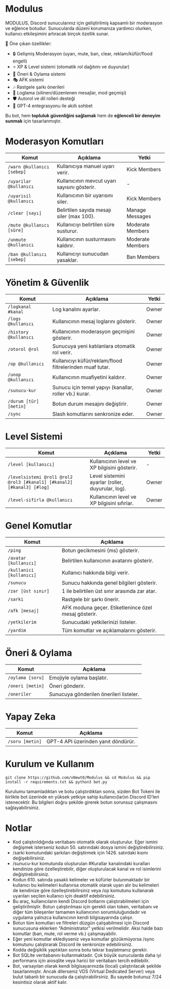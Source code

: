 # Modulus
MODULUS, Discord sunucularınız için geliştirilmiş kapsamlı bir moderasyon ve eğlence botudur. 
Sunucularda düzeni korumanıza yardımcı olurken, kullanıcı etkileşimini artıracak birçok özellik sunar. 

🚀 Öne çıkan özellikler:
- 🔒 Gelişmiş Moderasyon (uyarı, mute, ban, clear, reklam/küfür/flood engeli)
- ⭐ XP & Level sistemi (otomatik rol dağıtımı ve duyurular)
- 📝 Öneri & Oylama sistemi
- 🎭 AFK sistemi
- 🎶 Rastgele şarkı önerileri
- 📜 Loglama (silinen/düzenlenen mesajlar, mod geçmişi)
- 🛡️ Autorol ve dil rolleri desteği
- 🤖 GPT-4 entegrasyonu ile akıllı sohbet

Bu bot, hem **topluluk güvenliğini sağlamak** hem de **eğlenceli bir deneyim sunmak** için tasarlanmıştır.

# Moderasyon Komutları
| Komut                      | Açıklama                                     | Yetki            |
| -------------------------- | -------------------------------------------- | ---------------- |
| `/warn @kullanıcı [sebep]` | Kullanıcıya manuel uyarı verir.              | Kick Members     |
| `/uyarilar @kullanıcı`     | Kullanıcının mevcut uyarı sayısını gösterir. | -                |
| `/uyarisil @kullanıcı`     | Kullanıcının bir uyarısını siler.            | Kick Members     |
| `/clear [sayı]`            | Belirtilen sayıda mesajı siler (max 100).    | Manage Messages  |
| `/mute @kullanıcı [süre]`  | Kullanıcıyı belirtilen süre susturur.        | Moderate Members |
| `/unmute @kullanıcı`       | Kullanıcının susturmasını kaldırır.          | Moderate Members |
| `/ban @kullanıcı [sebep]`  | Kullanıcıyı sunucudan yasaklar.              | Ban Members      |

# Yönetim & Güvenlik
| Komut                  | Açıklama                                                  | Yetki |
| ---------------------- | --------------------------------------------------------- | ----- |
| `/logkanal #kanal`     | Log kanalını ayarlar.                                     | Owner |
| `/logs @kullanıcı`     | Kullanıcının mesaj loglarını gösterir.                    | Owner |
| `/history @kullanıcı`  | Kullanıcının moderasyon geçmişini gösterir.               | Owner |
| `/otorol @rol`         | Sunucuya yeni katılanlara otomatik rol verir.             | Owner |
| `/op @kullanıcı`       | Kullanıcıyı küfür/reklam/flood filtrelerinden muaf tutar. | Owner |
| `/unop @kullanıcı`     | Kullanıcının muafiyetini kaldırır.                        | Owner |
| `/sunucu-kur`          | Sunucu için temel yapıyı (kanallar, roller vb.) kurar.    | Owner |
| `/durum [tür] [metin]` | Botun durum mesajını değiştirir.                          | Owner |
| `/sync`                | Slash komutlarını senkronize eder.                        | Owner |

# Level Sistemi
| Komut                                                                  | Açıklama                                          | Yetki |
| ---------------------------------------------------------------------- | ------------------------------------------------- | ----- |
| `/level [kullanıcı]`                                                   | Kullanıcının level ve XP bilgisini gösterir.      | -     |
| `/levelsistemi @rol1 @rol2 @rol3 [#kanal1] [#kanal2] [#kanal3] [#log]` | Level sistemini ayarlar (roller, duyurular, log). | Owner |
| `/level-sifirla @kullanıcı`                                            | Kullanıcının level ve XP bilgisini sıfırlar.      | Owner |

# Genel Komutlar
| Komut                    | Açıklama                                             |
| ------------------------ | ---------------------------------------------------- |
| `/ping`                  | Botun gecikmesini (ms) gösterir.                     |
| `/avatar [kullanıcı]`    | Belirtilen kullanıcının avatarını gösterir.          |
| `/kullanici [kullanıcı]` | Kullanıcı hakkında bilgi verir.                      |
| `/sunucu`                | Sunucu hakkında genel bilgileri gösterir.            |
| `/zar [üst sınır]`       | 1 ile belirtilen üst sınır arasında zar atar.        |
| `/sarki`                 | Rastgele bir şarkı önerir.                           |
| `/afk [mesaj]`           | AFK moduna geçer. Etiketlenince özel mesaj gösterir. |
| `/yetkilerim`            | Sunucudaki yetkilerinizi listeler.                   |
| `/yardim`                | Tüm komutlar ve açıklamalarını gösterir.             |

# Öneri & Oylama
| Komut            | Açıklama                                |
| ---------------- | --------------------------------------- |
| `/oylama [soru]` | Emojiyle oylama başlatır.               |
| `/oneri [metin]` | Öneri gönderir.                         |
| `/oneriler`      | Sunucuya gönderilen önerileri listeler. |

# Yapay Zeka 
| Komut           | Açıklama                            |
| --------------- | ----------------------------------- |
| `/soru [metin]` | GPT-4 API üzerinden yanıt döndürür. |


# Kurulum ve Kullanım
`git clone https://github.com/xNewt0/Modulus && cd Modulus && pip install -r requirements.txt && python3 bot.py`


Kurulumu tamamladıktan ve botu çalıştırdıktan sonra, sizden Bot Tokeni ile birlikte bot üzerinde en yüksek yetkiye sahip kullanıcı(lar)ın Discord ID’leri istenecektir.
Bu bilgileri doğru şekilde girerek botun sorunsuz çalışmasını sağlayabilirsiniz.

# Notlar
- Kod çalıştırıldığında veritabanı otomatik olarak oluşturulur. Eğer ismini değişmek isterseniz kodun 50. satırındaki dosya ismini değiştirebilirsiniz.
- /sarki komutundaki şarkıları değiştirmek için 1426. satırdaki kısmı değişebilirsiniz.
- /sunucu-kur komutunda oluşturulan #Kurallar kanalındaki kuralları kendinize göre özelleştirebilir, diğer oluşturulacak kanal ve rol isimlerini değiştirebilirsiniz.
- Kodun 610. satırıda yasaklı kelimeler ve küfürler bulunmaktadır bir kullanıcı bu kelimeleri kullanırsa otomatik olarak uyarı alır bu kelimeleri de kendinize göre özelleştirebilirsiniz veya /op komutunu kullanarak uyarıları seçilen kullanıcı için deaktif edebilirsiniz.
- Bu araç, kullanıcıların kendi Discord botlarını çalıştırabilmeleri için geliştirilmiştir. Botun çalıştırılması için gerekli olan token, veritabanı ve diğer tüm bileşenler tamamen kullanıcının sorumluluğundadır ve uygulama yalnızca kullanıcının kendi bilgisayarında çalışır.
- Botun tüm komutları ve filtreleri düzgün çalışabilmesi için Discord sunucusuna eklerken “Administrator” yetkisi verilmelidir. Aksi halde bazı komutlar (ban, mute, rol verme vb.) çalışmayabilir.
- Eğer yeni komutlar eklediyseniz veya komutlar gözükmüyorsa /sync komutunu çalıştırarak Discord ile senkronize edebilirsiniz.
- Kodda değişiklik yaptıktan sonra botu tekrar başlatmanız gerekir.
- Bot SQLite veritabanını kullanmaktadır. Çok büyük sunucularda daha iyi performans için aiosqlite veya harici bir veritabanı tercih edilebilir.
- Bot, varsayılan olarak kendi bilgisayarınızda (local) çalıştırılacak şekilde tasarlanmıştır. Ancak dilerseniz VDS (Virtual Dedicated Server) veya bulut tabanlı bir sunucuda da çalıştırabilirsiniz. Bu sayede botunuz 7/24 kesintisiz olarak aktif kalır.
  


